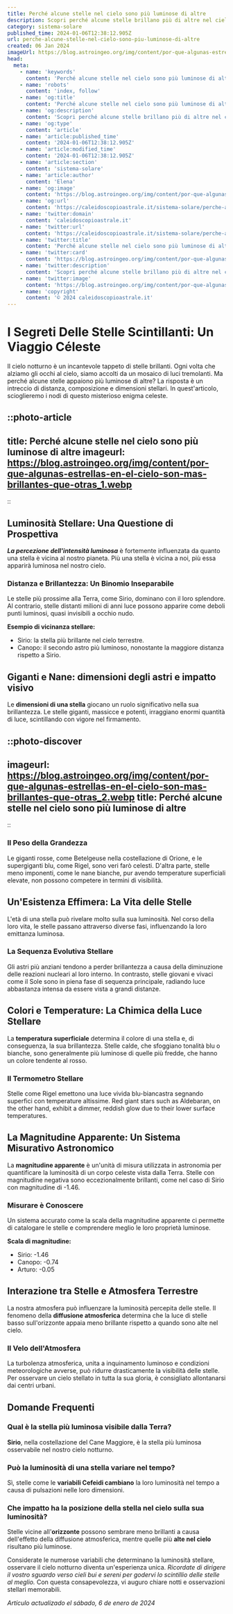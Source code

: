 ```yaml
---
title: Perché alcune stelle nel cielo sono più luminose di altre
description: Scopri perché alcune stelle brillano più di altre nel cielo! Una guida affascinante sui misteri delluniverso e della luminosità stellare.
category: sistema-solare
published_time: 2024-01-06T12:38:12.905Z
url: perche-alcune-stelle-nel-cielo-sono-piu-luminose-di-altre
created: 06 Jan 2024
imageUrl: https://blog.astroingeo.org/img/content/por-que-algunas-estrellas-en-el-cielo-son-mas-brillantes-que-otras_1.webp
head:
  meta:
    - name: 'keywords'
      content: 'Perché alcune stelle nel cielo sono più luminose di altre'
    - name: 'robots'
      content: 'index, follow'
    - name: 'og:title'
      content: 'Perché alcune stelle nel cielo sono più luminose di altre'
    - name: 'og:description'
      content: 'Scopri perché alcune stelle brillano più di altre nel cielo! Una guida affascinante sui misteri delluniverso e della luminosità stellare.'
    - name: 'og:type'
      content: 'article'
    - name: 'article:published_time'
      content: '2024-01-06T12:38:12.905Z'
    - name: 'article:modified_time'
      content: '2024-01-06T12:38:12.905Z'
    - name: 'article:section'
      content: 'sistema-solare'
    - name: 'article:author'
      content: 'Elena'
    - name: 'og:image'
      content: 'https://blog.astroingeo.org/img/content/por-que-algunas-estrellas-en-el-cielo-son-mas-brillantes-que-otras_1.webp'
    - name: 'og:url'
      content: 'https://caleidoscopioastrale.it/sistema-solare/perche-alcune-stelle-nel-cielo-sono-piu-luminose-di-altre'
    - name: 'twitter:domain'
      content: 'caleidoscopioastrale.it'
    - name: 'twitter:url'
      content: 'https://caleidoscopioastrale.it/sistema-solare/perche-alcune-stelle-nel-cielo-sono-piu-luminose-di-altre'
    - name: 'twitter:title'
      content: 'Perché alcune stelle nel cielo sono più luminose di altre'
    - name: 'twitter:card'
      content: 'https://blog.astroingeo.org/img/content/por-que-algunas-estrellas-en-el-cielo-son-mas-brillantes-que-otras_1.webp'
    - name: 'twitter:description'
      content: 'Scopri perché alcune stelle brillano più di altre nel cielo! Una guida affascinante sui misteri delluniverso e della luminosità stellare.'
    - name: 'twitter:image'
      content: 'https://blog.astroingeo.org/img/content/por-que-algunas-estrellas-en-el-cielo-son-mas-brillantes-que-otras_1.webp'
    - name: 'copyright'
      content: '© 2024 caleidoscopioastrale.it'
---
```

# I Segreti Delle Stelle Scintillanti: Un Viaggio Céleste

Il cielo notturno è un incantevole tappeto di stelle brillanti. Ogni volta che alziamo gli occhi al cielo, siamo accolti da un mosaico di luci tremolanti. Ma perché alcune stelle appaiono più luminose di altre? La risposta è un intreccio di distanza, composizione e dimensioni stellari. In quest'articolo, scioglieremo i nodi di questo misterioso enigma celeste.

::photo-article
---
title: Perché alcune stelle nel cielo sono più luminose di altre
imageurl: https://blog.astroingeo.org/img/content/por-que-algunas-estrellas-en-el-cielo-son-mas-brillantes-que-otras_1.webp
---
::

## Luminosità Stellare: Una Questione di Prospettiva

_**La percezione dell'intensità luminosa**_ è fortemente influenzata da quanto una stella è vicina al nostro pianeta. Più una stella è vicina a noi, più essa apparirà luminosa nel nostro cielo.

### Distanza e Brillantezza: Un Binomio Inseparabile

Le stelle più prossime alla Terra, come Sirio, dominano con il loro splendore. Al contrario, stelle distanti milioni di anni luce possono apparire come deboli punti luminosi, quasi invisibili a occhio nudo.

**Esempio di vicinanza stellare:**

- Sirio: la stella più brillante nel cielo terrestre.
- Canopo: il secondo astro più luminoso, nonostante la maggiore distanza rispetto a Sirio.

## Giganti e Nane: dimensioni degli astri e impatto visivo

Le **dimensioni di una stella** giocano un ruolo significativo nella sua brillantezza. Le stelle giganti, massicce e potenti, irraggiano enormi quantità di luce, scintillando con vigore nel firmamento.

::photo-discover
---
imageurl: https://blog.astroingeo.org/img/content/por-que-algunas-estrellas-en-el-cielo-son-mas-brillantes-que-otras_2.webp
title: Perché alcune stelle nel cielo sono più luminose di altre
---
::

### Il Peso della Grandezza

Le giganti rosse, come Betelgeuse nella costellazione di Orione, e le supergiganti blu, come Rigel, sono veri farò celesti. D'altra parte, stelle meno imponenti, come le nane bianche, pur avendo temperature superficiali elevate, non possono competere in termini di visibilità.

## Un'Esistenza Effimera: La Vita delle Stelle

L'età di una stella può rivelare molto sulla sua luminosità. Nel corso della loro vita, le stelle passano attraverso diverse fasi, influenzando la loro emittanza luminosa.

### La Sequenza Evolutiva Stellare

Gli astri più anziani tendono a perder brillantezza a causa della diminuzione delle reazioni nucleari al loro interno. In contrasto, stelle giovani e vivaci come il Sole sono in piena fase di sequenza principale, radiando luce abbastanza intensa da essere vista a grandi distanze.

## Colori e Temperature: La Chimica della Luce Stellare

La **temperatura superficiale** determina il colore di una stella e, di conseguenza, la sua brillantezza. Stelle calde, che sfoggiano tonalità blu o bianche, sono generalmente più luminose di quelle più fredde, che hanno un colore tendente al rosso.

### Il Termometro Stellare

Stelle come Rigel emettono una luce vivida blu-biancastra segnando superfici con temperature altissime. Red giant stars such as Aldebaran, on the other hand, exhibit a dimmer, reddish glow due to their lower surface temperatures.

## La Magnitudine Apparente: Un Sistema Misurativo Astronomico

La **magnitudine apparente** è un'unità di misura utilizzata in astronomia per quantificare la luminosità di un corpo celeste vista dalla Terra. Stelle con magnitudine negativa sono eccezionalmente brillanti, come nel caso di Sirio con magnitudine di -1.46.

### Misurare è Conoscere

Un sistema accurato come la scala della magnitudine apparente ci permette di catalogare le stelle e comprendere meglio le loro proprietà luminose.

**Scala di magnitudine:**

- Sirio: -1.46
- Canopo: -0.74
- Arturo: -0.05

## Interazione tra Stelle e Atmosfera Terrestre

La nostra atmosfera può influenzare la luminosità percepita delle stelle. Il fenomeno della **diffusione atmosferica** determina che la luce di stelle basso sull'orizzonte appaia meno brillante rispetto a quando sono alte nel cielo.

### Il Velo dell'Atmosfera

La turbolenza atmosferica, unita a inquinamento luminoso e condizioni meteorologiche avverse, può ridurre drasticamente la visibilità delle stelle. Per osservare un cielo stellato in tutta la sua gloria, è consigliato allontanarsi dai centri urbani.

## Domande Frequenti

### Qual è la stella più luminosa visibile dalla Terra?
**Sirio**, nella costellazione del Cane Maggiore, è la stella più luminosa osservabile nel nostro cielo notturno.

### Può la luminosità di una stella variare nel tempo?
Sì, stelle come le **variabili Cefeidi cambiano** la loro luminosità nel tempo a causa di pulsazioni nelle loro dimensioni.

### Che impatto ha la posizione della stella nel cielo sulla sua luminosità?
Stelle vicine all'**orizzonte** possono sembrare meno brillanti a causa dell'effetto della diffusione atmosferica, mentre quelle più **alte nel cielo** risultano più luminose.

Considerate le numerose variabili che determinano la luminosità stellare, osservare il cielo notturno diventa un'esperienza unica. _Ricordate di dirigere il vostro sguardo verso cieli bui e sereni per godervi lo scintillio delle stelle al meglio._ Con questa consapevolezza, vi auguro chiare notti e osservazioni stellari memorabili.

_Artículo actualizado el sábado, 6 de enero de 2024_